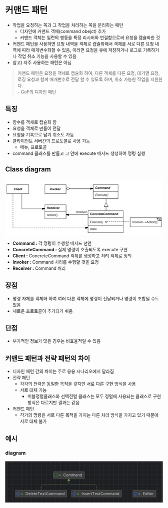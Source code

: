 # 커맨드 패턴
- 작업을 요청하는 쪽과 그 작업을 처리하는 쪽을 분리하는 패턴
    - 디자인에 커맨드 객체(command obejct) 추가
    - 커맨드 객체는 일련의 행동을 특정 리시버와 연결함으로써 요청을 캡슐화한 것
- 커맨드 패턴을 사용하면 요청 내역을 객체로 캡슐화해서 객체를 서로 다른 요청 내역에 따라 매개변수화할 수 있음, 이러면 요청을 큐에 저장하거나 로그로 기록하거나 작업 취소 기능을 사용할 수 있음
- 참고) 자주 사용하는 패턴은 아님

> 커맨드 패턴은 요청을 객체로 캡슐화 하여, 다른 객체를 다른 요청, 대기열 요청, 로깅 요청과 함께 매개변수로 전달 할 수 있도록 하며, 취소 가능한 작업을 지원한다. <br> - GoF의 디자인 패턴


## 특징
- 함수를 객체로 캡슐화 함
- 요청을 객체로 만들어 전달
- 요청을 기록으로 남겨 취소도 가능
- 클라이언트 서버간의 프로토콜로 사용 가능
    - 메뉴, 프로토콜
- command 클래스를 만들고 그 안에 execute 메서드 생성하여 명령 실행

## Class diagram
![img.png](img/command-diagram.png)
- **Command :** 각 명령이 수행할 메서드 선언
- **ConcreteCommand :** 실제 명령이 호출되도록 execute 구현
- **Client :** ConcreteCommand 객체를 생성하고 처리 객체로 정의
- **Invoker :** Command 처리를 수행할 것을 요청
- **Receiver :** Command 처리

## 장점
- 명령 자체를 객체화 하여 여러 다른 객체에 명령이 전달되거나 명령이 조합될 수도 있음
- 새로운 프로토콜이 추가되기 쉬움

## 단점
- 부가적인 정보가 많은 경우는 비효율적일 수 있음

## 커맨드 패턴과 전략 패턴의 차이
- 디자인 패턴 간의 차이는 주로 응용 시나리오에서 달라짐
- 전략 패턴
    - 각각의 전략은 동일한 목적을 갖지만 서로 다른 구현 방식을 사용
    - 서로 대체 가능
        - 버블정렬클래스와 선택전렬 클래스는 모두 정렬에 사용되는 클래스로 구현 방식은 다르지만 결과는 같음
- 커맨드 패턴
    - 각가의 명령은 서로 다른 목적을 가지는 다른 처리 방식을 가지고 있기 때문에 서로 대체 불가

## 예시



### diagram
![img_1.png](ex-diagram.png)
